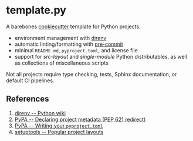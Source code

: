# template.py

A barebones [cookiecutter](https://github.com/cookiecutter/cookiecutter) template for Python projects.

  - environment management with [direnv](https://direnv.net/)
  - automatic linting/formatting with [pre-commit](https://pre-commit.com/)
  - minimal `README.md`, `pyproject.toml`, and license file
  - support for _src-layout_ and _single-module_ Python distributables,
    as well as collections of miscellaneous scripts

Not all projects require type checking, tests, Sphinx documentation,
or default CI pipelines.

## References

1. [direnv -- Python wiki](https://github.com/direnv/direnv/wiki/Python)
2. [PyPA -- Declaring project metadata (PEP 621 redirect)](https://packaging.python.org/en/latest/specifications/declaring-project-metadata/)
3. [PyPA --  Writing your `pyproject.toml`](https://packaging.python.org/en/latest/guides/writing-pyproject-toml/)
4. [setuptools -- Popular project layouts](https://setuptools.pypa.io/en/latest/userguide/package_discovery.html)
